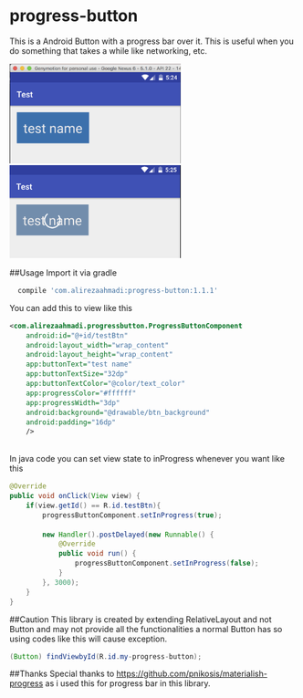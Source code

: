 # progress-button
This is a Android Button with a progress bar over it. This is useful when you do something that takes a while like networking, etc.

<img src="/screenshots/normal.png" width="300px">

<img src="/screenshots/inprogress.png" width="300px">

##Usage
Import it via gradle
```gradle
  compile 'com.alirezaahmadi:progress-button:1.1.1'
```

You can add this to view like this
```xml
<com.alirezaahmadi.progressbutton.ProgressButtonComponent
    android:id="@+id/testBtn"
    android:layout_width="wrap_content"
    android:layout_height="wrap_content"
    app:buttonText="test name"
    app:buttonTextSize="32dp"
    app:buttonTextColor="@color/text_color"
    app:progressColor="#ffffff"
    app:progressWidth="3dp"
    android:background="@drawable/btn_background"
    android:padding="16dp"
    />
       
```
In java code you can set view state to inProgress whenever you want like this
```java
@Override
public void onClick(View view) {
    if(view.getId() == R.id.testBtn){
        progressButtonComponent.setInProgress(true);

        new Handler().postDelayed(new Runnable() {
            @Override
            public void run() {
                progressButtonComponent.setInProgress(false);
            }
        }, 3000);
    }
}
```

##Caution
This library is created by extending RelativeLayout and not Button and may not provide all the functionalities a normal Button has so using codes like this will cause exception.
```java
(Button) findViewbyId(R.id.my-progress-button);
```

##Thanks
Special thanks to https://github.com/pnikosis/materialish-progress as i used this for progress bar in this library.





